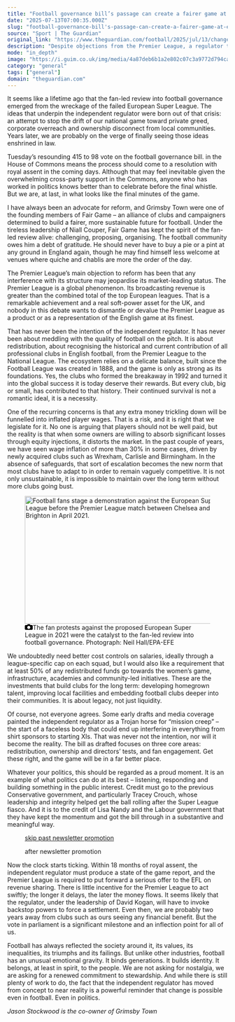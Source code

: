 ```yaml
---
title: "Football governance bill’s passage can create a fairer game at every level | Jason Stockwood"
date: "2025-07-13T07:00:35.000Z"
slug: "football-governance-bill's-passage-can-create-a-fairer-game-at-every-level-or-jason-stockwood"
source: "Sport | The Guardian"
original_link: "https://www.theguardian.com/football/2025/jul/13/change-is-vital-to-strengthen-english-football-at-every-level-not-just-the-very-top"
description: "Despite objections from the Premier League, a regulator tasked with protecting the whole of the sport has moved a significant step closer to reality It seems like a lifetime ago that the fan-led review into football governance emerged from the wreckage of the failed European Super League. The ideas that underpin the independent regulator were born out of that crisis: an attempt to stop the drift of our national game toward private greed, corporate overreach and ownership disconnect from local communities. Years later, we are probably on the verge of finally seeing those ideas enshrined in law. Tuesday’s resounding 415 to 98 vote on the football governance bill. in the House of Commons means the process should come to a resolution with royal assent in the coming days. Although that may feel inevitable given the overwhelming cross-party support in the Commons, anyone who has worked in politics knows better than to celebrate before the final whistle. But we are, at last, in what looks like the final minutes of the game.  Continue reading..."
mode: "in_depth"
image: "https://i.guim.co.uk/img/media/4a87deb6b1a2e802c07c3a9772d794ca6e25d2f6/511_326_2421_1937/master/2421.jpg?width=1200&height=630&quality=85&auto=format&fit=crop&overlay-align=bottom%2Cleft&overlay-width=100p&overlay-base64=L2ltZy9zdGF0aWMvb3ZlcmxheXMvdGctb3BpbmlvbnMucG5n&enable=upscale&s=6cefc297df80079c84121d087f12d74a"
category: "general"
tags: ["general"]
domain: "theguardian.com"
---
```

<div id="readability-page-1" class="page"><div id="maincontent"><p><span>I</span>t seems like a lifetime ago that the fan-led review into football governance emerged from the wreckage of the failed European Super League. The ideas that underpin the independent regulator were born out of that crisis: an attempt to stop the drift of our national game toward private greed, corporate overreach and ownership disconnect from local communities. Years later, we are probably on the verge of finally seeing those ideas enshrined in law.</p><p>Tuesday’s resounding 415 to 98 vote on the football governance bill. in the House of Commons means the process should come to a resolution with royal assent in the coming days. Although that may feel inevitable given the overwhelming cross-party support in the Commons, anyone who has worked in politics knows better than to celebrate before the final whistle. But we are, at last, in what looks like the final minutes of the game.</p><p>I have always been an advocate for reform, and Grimsby Town were one of the founding members of Fair Game – an alliance of clubs and campaigners determined to build a fairer, more sustainable future for football. Under the tireless leadership of Niall Couper, Fair Game has kept the spirit of the fan-led review alive: challenging, proposing, organising. The football community owes him a debt of gratitude. He should never have to buy a pie or a pint at any ground in England again, though he may find himself less welcome at venues where quiche and chablis are more the order of the day.</p><figure id="c48e4217-9718-48b5-9d30-e8d55f4215cd" data-spacefinder-role="richLink" data-spacefinder-type="model.dotcomrendering.pageElements.RichLinkBlockElement"><gu-island name="RichLinkComponent" priority="feature" deferuntil="idle" props="{&quot;richLinkIndex&quot;:3,&quot;element&quot;:{&quot;_type&quot;:&quot;model.dotcomrendering.pageElements.RichLinkBlockElement&quot;,&quot;prefix&quot;:&quot;Related: &quot;,&quot;text&quot;:&quot;Owners may show same loyalty as fans if they faced 10-year commitment clause | Jason Stockwood&quot;,&quot;elementId&quot;:&quot;c48e4217-9718-48b5-9d30-e8d55f4215cd&quot;,&quot;role&quot;:&quot;richLink&quot;,&quot;url&quot;:&quot;https://www.theguardian.com/football/article/2024/sep/02/owners-may-show-same-loyalty-as-fans-if-they-faced-10-year-commitment-clause&quot;},&quot;ajaxUrl&quot;:&quot;https://api.nextgen.guardianapps.co.uk&quot;,&quot;format&quot;:{&quot;design&quot;:8,&quot;display&quot;:0,&quot;theme&quot;:2}}"></gu-island></figure><p>The Premier League’s main objection to reform has been that any interference with its structure may jeopardise its market-leading status. The Premier League is a global phenomenon. Its broadcasting revenue is greater than the combined total of the top European leagues. That is a remarkable achievement and a real soft-power asset for the UK, and nobody in this debate wants to dismantle or devalue the Premier League as a product or as a representation of the English game at its finest.</p><p>That has never been the intention of the independent regulator. It has never been about meddling with the quality of football on the pitch. It is about redistribution, about recognising the historical and current contribution of all professional clubs in English football, from the Premier League to the National League. The ecosystem relies on a delicate balance, built since the Football League was created in 1888, and the game is only as strong as its foundations. Yes, the clubs who formed the breakaway in 1992 and turned it into the global success it is today deserve their rewards. But every club, big or small, has contributed to that history. Their continued survival is not a romantic ideal, it is a necessity.</p><p>One of the recurring concerns is that any extra money trickling down will be funnelled into inflated player wages. That is a risk, and it is right that we legislate for it. No one is arguing that players should not be well paid, but the reality is that when some owners are willing to absorb significant losses through equity injections, it distorts the market. In the past couple of years, we have seen wage inflation of more than 30% in some cases, driven by newly acquired clubs such as Wrexham, Carlisle and Birmingham. In the absence of safeguards, that sort of escalation becomes the new norm that most clubs have to adapt to in order to remain vaguely competitive. It is not only unsustainable, it is impossible to maintain over the long term without more clubs going bust.</p><figure id="862d3d5b-d895-420d-a6a6-623bf79bbfc9" data-spacefinder-role="inline" data-spacefinder-type="model.dotcomrendering.pageElements.ImageBlockElement"><div id="img-2"><picture><source srcset="https://i.guim.co.uk/img/media/d9087ee64915160c15af0231b396c873f4916e61/0_0_5407_3545/master/5407.jpg?width=620&amp;dpr=2&amp;s=none&amp;crop=none" media="(min-width: 660px) and (-webkit-min-device-pixel-ratio: 1.25), (min-width: 660px) and (min-resolution: 120dpi)"><source srcset="https://i.guim.co.uk/img/media/d9087ee64915160c15af0231b396c873f4916e61/0_0_5407_3545/master/5407.jpg?width=620&amp;dpr=1&amp;s=none&amp;crop=none" media="(min-width: 660px)"><source srcset="https://i.guim.co.uk/img/media/d9087ee64915160c15af0231b396c873f4916e61/0_0_5407_3545/master/5407.jpg?width=605&amp;dpr=2&amp;s=none&amp;crop=none" media="(min-width: 480px) and (-webkit-min-device-pixel-ratio: 1.25), (min-width: 480px) and (min-resolution: 120dpi)"><source srcset="https://i.guim.co.uk/img/media/d9087ee64915160c15af0231b396c873f4916e61/0_0_5407_3545/master/5407.jpg?width=605&amp;dpr=1&amp;s=none&amp;crop=none" media="(min-width: 480px)"><source srcset="https://i.guim.co.uk/img/media/d9087ee64915160c15af0231b396c873f4916e61/0_0_5407_3545/master/5407.jpg?width=445&amp;dpr=2&amp;s=none&amp;crop=none" media="(min-width: 320px) and (-webkit-min-device-pixel-ratio: 1.25), (min-width: 320px) and (min-resolution: 120dpi)"><source srcset="https://i.guim.co.uk/img/media/d9087ee64915160c15af0231b396c873f4916e61/0_0_5407_3545/master/5407.jpg?width=445&amp;dpr=1&amp;s=none&amp;crop=none" media="(min-width: 320px)"><img alt="Football fans stage a demonstration against the European Super League before the Premier League match between Chelsea and Brighton in April 2021." src="https://i.guim.co.uk/img/media/d9087ee64915160c15af0231b396c873f4916e61/0_0_5407_3545/master/5407.jpg?width=445&amp;dpr=1&amp;s=none&amp;crop=none" width="445" height="291.7560569631958" loading="lazy"></picture></div><figcaption data-spacefinder-role="inline"><span><svg width="18" height="13" viewBox="0 0 18 13"><path d="M18 3.5v8l-1.5 1.5h-15l-1.5-1.5v-8l1.5-1.5h3.5l2-2h4l2 2h3.5l1.5 1.5zm-9 7.5c1.9 0 3.5-1.6 3.5-3.5s-1.6-3.5-3.5-3.5-3.5 1.6-3.5 3.5 1.6 3.5 3.5 3.5z"></path></svg></span><span>The fan protests against the proposed European Super League in 2021 were the catalyst to the fan-led review into football governance.</span> Photograph: Neil Hall/EPA-EFE</figcaption></figure><p>We undoubtedly need better cost controls on salaries, ideally through a league-specific cap on each squad, but I would also like a requirement that at least 50% of any redistributed funds go towards the women’s game, infrastructure, academies and community-led initiatives. These are the investments that build clubs for the long term: developing homegrown talent, improving local facilities and embedding football clubs deeper into their communities. It is about legacy, not just liquidity.</p><p>Of course, not everyone agrees. Some early drafts and media coverage painted the independent regulator as a Trojan horse for “mission creep” – the start of a faceless body that could end up interfering in everything from shirt sponsors to starting XIs. That was never not the intention, nor will it become the reality. The bill as drafted focuses on three core areas: redistribution, ownership and directors’ tests, and fan engagement. Get these right, and the game will be in a far better place.</p><p>Whatever your politics, this should be regarded as a proud moment. It is an example of what politics can do at its best – listening, responding and building something in the public interest. Credit must go to the previous Conservative government, and particularly Tracey Crouch, whose leadership and integrity helped get the ball rolling after the Super League fiasco. And it is to the credit of Lisa Nandy and the Labour government that they have kept the momentum and got the bill through in a substantive and meaningful way.</p><figure data-spacefinder-role="inline" data-spacefinder-type="model.dotcomrendering.pageElements.NewsletterSignupBlockElement"><a data-ignore="global-link-styling" href="#EmailSignup-skip-link-11">skip past newsletter promotion</a><p id="EmailSignup-skip-link-11" tabindex="0" aria-label="after newsletter promotion" role="note">after newsletter promotion</p></figure><p>Now the clock starts ticking. Within 18 months of royal assent, the independent regulator must produce a state of the game report, and the Premier League is required to put forward a serious offer to the EFL on revenue sharing. There is little incentive for the Premier League to act swiftly; the longer it delays, the later the money flows. It seems likely that the regulator, under the leadership of David Kogan, will have to invoke backstop powers to force a settlement. Even then, we are probably two years away from clubs such as ours seeing any financial benefit. But the vote in parliament is a significant milestone and an inflection point for all of us.</p><p>Football has always reflected the society around it, its values, its inequalities, its triumphs and its failings. But unlike other industries, football has an unusual emotional gravity. It binds generations. It builds identity. It belongs, at least in spirit, to the people. We are not asking for nostalgia, we are asking for a renewed commitment to stewardship. And while there is still plenty of work to do, the fact that the independent regulator has moved from concept to near reality is a powerful reminder that change is possible even in football. Even in politics.</p><p><em>Jason Stockwood is the co-owner of Grimsby Town</em></p></div></div>